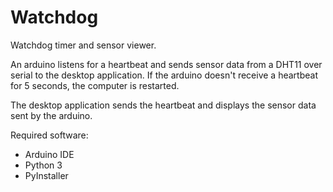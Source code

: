 # Watchdog

Watchdog timer and sensor viewer.

An arduino listens for a heartbeat and sends sensor data from a DHT11 over serial to the desktop application.
If the arduino doesn't receive a heartbeat for 5 seconds, the computer is restarted.

The desktop application sends the heartbeat and displays the sensor data sent by the arduino.

Required software:
- Arduino IDE
- Python 3
- PyInstaller